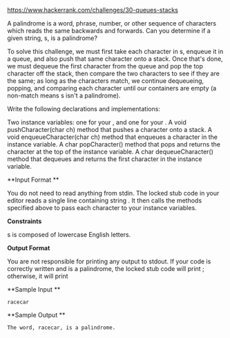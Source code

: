 
https://www.hackerrank.com/challenges/30-queues-stacks

A palindrome is a word, phrase, number, or other sequence of characters which reads the same backwards and forwards. Can you determine if a given string, s, is a palindrome?

To solve this challenge, we must first take each character in s, enqueue it in a queue, and also push that same character onto a stack. Once that's done, we must dequeue the first character from the queue and pop the top character off the stack, then compare the two characters to see if they are the same; as long as the characters match, we continue dequeueing, popping, and comparing each character until our containers are empty (a non-match means s isn't a palindrome).

Write the following declarations and implementations:

Two instance variables: one for your , and one for your .
A void pushCharacter(char ch) method that pushes a character onto a stack.
A void enqueueCharacter(char ch) method that enqueues a character in the  instance variable.
A char popCharacter() method that pops and returns the character at the top of the  instance variable.
A char dequeueCharacter() method that dequeues and returns the first character in the  instance variable.

 **Input Format **

You do not need to read anything from stdin. The locked stub code in your editor reads a single line containing string . It then calls the methods specified above to pass each character to your instance variables.

 **Constraints**

 s is composed of lowercase English letters.
 
 **Output Format**

You are not responsible for printing any output to stdout. 
If your code is correctly written and  is a palindrome, the locked stub code will print ; otherwise, it will print 


 **Sample Input **
 
```
racecar
```

 **Sample Output **
 

```
The word, racecar, is a palindrome.
```